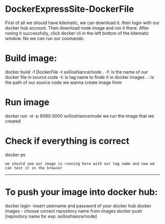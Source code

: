 # DockerExpressSite-DockerFile

First of all we should have kitematic, we can download it. then login with our docker hub account.
Then download node image and run it there. After runing it successfully, click docker cli in the left bottom of the kitematic window. No we can run our coomands:

# Build image:

docker build -f DockerFile -t so0oshiance/node .
-f: is the name of our docker file in source code
-t: is tag name to finde it in docker images
. : is the path of our source code we wanna create image from

# Run image

docker run -d -p 8080:3000 so0oshiance/node
we run the image that we created

# Check if everything is correct

docker ps

    we should see our image is running here with our tag name and now we can test it in the browser

---

# To push your image into docker hub:

docker login
-insert username and password of your docker hub
docker images - choose correct repository name from images
docker push [repository name for exp: so0oshiance/node]
